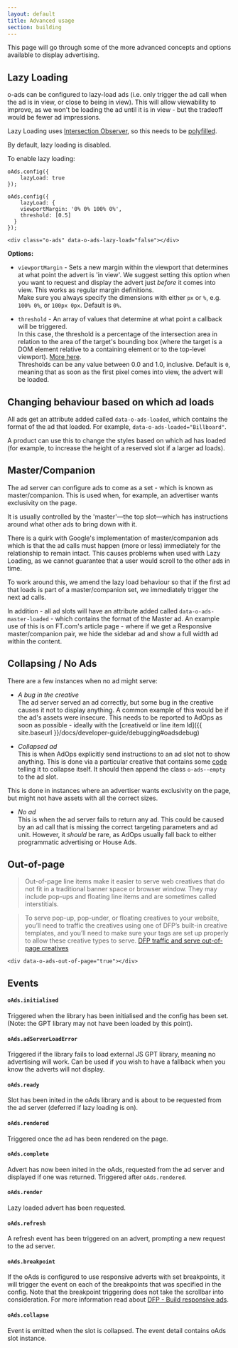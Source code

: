 ```yaml
---
layout: default
title: Advanced usage
section: building
---
```


This page will go through some of the more advanced concepts and options available to display advertising.

## Lazy Loading

o-ads can be configured to lazy-load ads (i.e. only trigger the ad call when the ad is in view, or close to being in view). This will allow viewability to improve, as we won't be loading the ad until it is in view - but the tradeoff would be fewer ad impressions.

Lazy Loading uses [Intersection Observer](https://github.com/WICG/IntersectionObserver), so this needs to be [polyfilled](https://cdn.polyfill.io).

By default, lazy loading is disabled.

To enable lazy loading:

```
oAds.config({
	lazyLoad: true
});

oAds.config({
	lazyLoad: {
    viewportMargin: '0% 0% 100% 0%',
    threshold: [0.5]
  }
});

<div class="o-ads" data-o-ads-lazy-load="false"></div>
```
**Options:**

* `viewportMargin` - Sets a new margin within the viewport that determines at what point the advert is 'in view'. We suggest setting this option when you want to request and display the advert just _before_ it comes into view. This works as regular margin definitions.   
Make sure you always specify the dimensions with either `px` or `%`, e.g. `100% 0%`, or `100px 0px`. Default is `0%`.

* `threshold` - An array of values that determine at what point a callback will be triggered.  
 In this case, the threshold is a percentage of the intersection area in relation to the area of the target's bounding box (where the target is a DOM element relative to a containing element or to the top-level viewport). [More here](https://wicg.github.io/IntersectionObserver/#dom-intersectionobserver-intersectionobserver).  
 Thresholds can be any value between 0.0 and 1.0, inclusive. Default is `0`, meaning that as soon as the first pixel comes into view, the advert will be loaded.


## Changing behaviour based on which ad loads

All ads get an attribute added called `data-o-ads-loaded`, which contains the format of the ad that loaded. For example, `data-o-ads-loaded="Billboard"`.

A product can use this to change the styles based on which ad has loaded (for example, to increase the height of a reserved slot if a larger ad loads).

## Master/Companion

The ad server can configure ads to come as a set - which is known as master/companion. This is used when, for example, an advertiser wants exclusivity on the page.

It is usually controlled by the 'master'—the top slot—which has instructions around what other ads to bring down with it.

There is a quirk with Google's implementation of master/companion ads which is that the ad calls must happen (more or less) immediately for the relationship to remain intact. This causes problems when used with Lazy Loading, as we cannot guarantee that a user would scroll to the other ads in time.

To work around this, we amend the lazy load behaviour so that if the first ad that loads is part of a master/companion set, we immediately trigger the next ad calls.

In addition - all ad slots will have an attribute added called `data-o-ads-master-loaded` - which contains the format of the Master ad. An example use of this is on FT.com's article page - where if we get a Responsive master/companion pair, we hide the sidebar ad and show a full width ad within the content.

## Collapsing / No Ads

There are a few instances when no ad might serve:

* _A bug in the creative_  
The ad server served an ad correctly, but some bug in the creative causes it not to display anything. A common example of this would be if the ad's assets were insecure. This needs to be reported to AdOps as soon as possible - ideally with the [creativeId or line item Id]({{ site.baseurl }}/docs/developer-guide/debugging#oadsdebug)

* _Collapsed ad_  
This is when AdOps explicitly send instructions to an ad slot not to show anything. This is done via a particular creative that contains some [code](https://github.com/Financial-Times/o-ads-embed) telling it to collapse itself. It should then append the class `o-ads--empty` to the ad slot.

This is done in instances where an advertiser wants exclusivity on the page, but might not have assets with all the correct sizes.

* _No ad_  
This is when the ad server fails to return any ad. This could be caused by an ad call that is missing the correct targeting parameters and ad unit. However, it _should_ be rare, as AdOps usually fall back to either programmatic advertising or House Ads.

## Out-of-page
 > Out-of-page line items make it easier to serve web creatives that do not fit in a traditional banner space or browser window. They may include pop-ups and floating line items and are sometimes called interstitials.  

 >To serve pop-up, pop-under, or floating creatives to your website, you’ll need to traffic the creatives using one of DFP’s built-in creative templates, and you’ll need to make sure your tags are set up properly to allow these creative types to serve.
 [DFP traffic and serve out-of-page creatives](https://support.google.com/dfp_premium/answer/1154352?hl=en)

```
<div data-o-ads-out-of-page="true"></div>
```

## Events

#### `oAds.initialised`
Triggered when the library has been initialised and the config has been set. (Note: the GPT library may not have been loaded by this point).

#### `oAds.adServerLoadError`
Triggered if the library fails to load external JS GPT library, meaning no advertising will work. Can be used if you wish to have a fallback when you know the adverts will not display.

#### `oAds.ready`
Slot has been inited in the oAds library and is about to be requested from the ad server (deferred if lazy loading is on).

#### `oAds.rendered`
Triggered once the ad has been rendered on the page.

#### `oAds.complete`
Advert has now been inited in the oAds, requested from the ad server and displayed if one was returned. Triggered after `oAds.rendered`.

#### `oAds.render`
Lazy loaded advert has been requested.

#### `oAds.refresh`
A refresh event has been triggered on an advert, prompting a new request to the ad server.

#### `oAds.breakpoint`
If the oAds is configured to use responsive adverts with set breakpoints, it will trigger the event on each of the breakpoints that was specified in the config. Note that the breakpoint triggering does not take the scrollbar into consideration. For more information read about [DFP - Build responsive ads](https://support.google.com/dfp_premium/answer/3423562?hl=en).

#### `oAds.collapse`
Event is emitted when the slot is collapsed. The event detail contains oAds slot instance.
